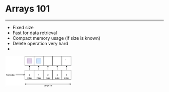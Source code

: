 # Arrays 101
------------

-  Fixed size
-  Fast for data retrieval
-  Compact memory usage (if size is known)
-  Delete operation very hard
-  
<img src="screenshot.png" height="100">
